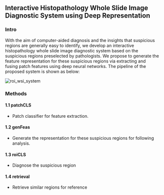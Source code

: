 Interactive Histopathology Whole Slide Image Diagnostic System using Deep Representation
----------------

### Intro
With the aim of computer-aided diagnosis and the insights that suspicious regions are generally easy to identify,
we develop an interactive histopathology whole slide image diagnostic system based on the suspicious regions
preselected by pathologists. We propose to generate the feature representation for these suspicious regions
via extracting and fusing patch features using deep neural networks. The pipeline of the proposed system is shown as
below:

![roi_wsi_system](roi_wsi_system.png)


### Methods
#### 1.1 patchCLS
- Patch classifier for feature extraction.

#### 1.2 genFeas
- Generate the representation for these suspicious regions for following analysis.

#### 1.3 roiCLS
- Diagnose the suspicious region

#### 1.4 retrieval
- Retrieve similar regions for reference
